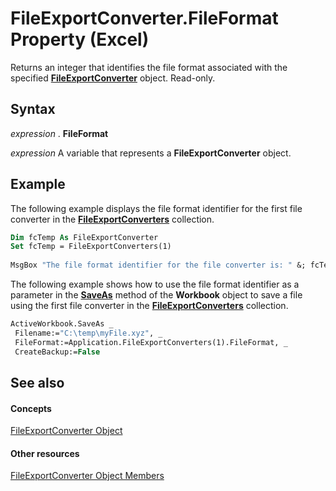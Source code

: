 
# FileExportConverter.FileFormat Property (Excel)

Returns an integer that identifies the file format associated with the specified  **[FileExportConverter](299f018e-0dfa-c101-7538-4a285918ac20.md)** object. Read-only.


## Syntax

 _expression_ . **FileFormat**

 _expression_ A variable that represents a **FileExportConverter** object.


## Example

The following example displays the file format identifier for the first file converter in the  **[FileExportConverters](f4b0500e-308a-42e7-a9eb-4a511b8ca754.md)** collection.


```vb
Dim fcTemp As FileExportConverter 
Set fcTemp = FileExportConverters(1) 
 
MsgBox "The file format identifier for the file converter is: " &; fcTemp.FileFormat
```

The following example shows how to use the file format identifier as a parameter in the  **[SaveAs](fbc3ce55-27a3-aa07-3fdb-77b0d611e394.md)** method of the **Workbook** object to save a file using the first file converter in the **[FileExportConverters](f4b0500e-308a-42e7-a9eb-4a511b8ca754.md)** collection.




```vb
ActiveWorkbook.SaveAs _ 
 Filename:="C:\temp\myFile.xyz", _ 
 FileFormat:=Application.FileExportConverters(1).FileFormat, _ 
 CreateBackup:=False
```


## See also


#### Concepts


[FileExportConverter Object](299f018e-0dfa-c101-7538-4a285918ac20.md)
#### Other resources


[FileExportConverter Object Members](f1ba5cfe-99f8-c6f7-c8c8-f4122d8cde6b.md)
